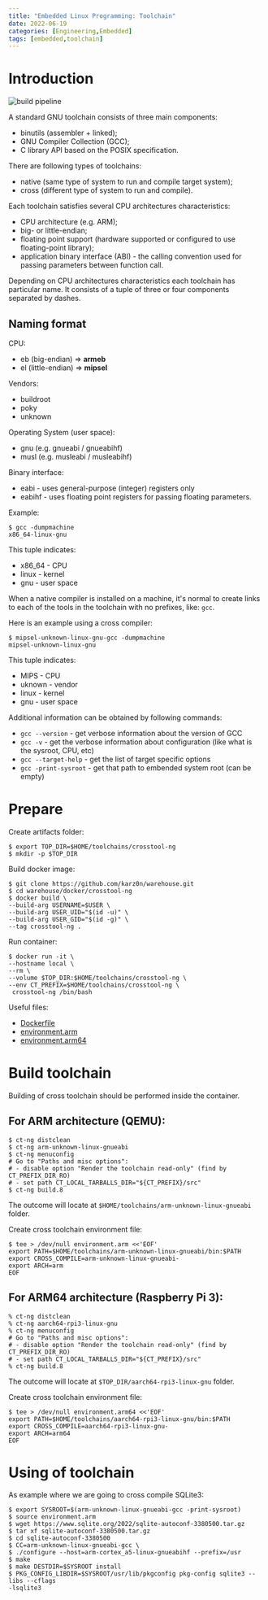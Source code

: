 ```yaml
---
title: "Embedded Linux Programming: Toolchain"
date: 2022-06-19
categories: [Engineering,Embedded]
tags: [embedded,toolchain]
---
```


# Introduction

![build pipeline]({{site.utl}}/assets/img/posts/EmbeddedProgramming1.svg)

A standard GNU toolchain consists of three main components:
* binutils (assembler + linked);
* GNU Compiler Collection (GCC);
* C library API based on the POSIX specification.

There are following types of toolchains:
* native (same type of system to run and compile target system);
* cross (different type of system to run and compile).

Each toolchain satisfies several CPU architectures characteristics:
* CPU architecture (e.g. ARM);
* big- or little-endian;
* floating point support (hardware supported or configured to use floating-point library);
* application binary interface (ABI) - the calling convention used for passing parameters between function call.

Depending on CPU architectures characteristics each toolchain has particular name. It consists of a tuple of three or four components separated by dashes.

## Naming format

CPU:
* eb (big-endian) => **armeb**
* el (little-endian) => **mipsel**

Vendors:
* buildroot
* poky
* unknown

Operating System (user space):
* gnu (e.g. gnueabi / gnueabihf)
* musl (e.g. musleabi / musleabihf)

Binary interface:
* eabi - uses general-purpose (integer) registers only
* eabihf - uses floating point registers for passing floating parameters.

Example:
```shell
$ gcc -dumpmachine
x86_64-linux-gnu
```

This tuple indicates:
* x86_64 - CPU
* linux - kernel
* gnu - user space

When a native compiler is installed on a machine, it's normal to create links to each of the tools in the toolchain with no prefixes, like: `gcc`.

Here is an example using a cross compiler:
```shell
$ mipsel-unknown-linux-gnu-gcc -dumpmachine
mipsel-unknown-linux-gnu
```
This tuple indicates:
* MIPS - CPU
* uknown - vendor
* linux - kernel
* gnu - user space

Additional information can be obtained by following commands:
* `gcc --version` - get verbose information about the version of GCC
* `gcc -v` - get the verbose information about configuration (like what is the sysroot, CPU, etc)
* `gcc --target-help` - get the list of target specific options
* `gcc -print-sysroot` - get that path to embended system root (can be empty)

# Prepare

Create artifacts folder:

```shell
$ export TOP_DIR=$HOME/toolchains/crosstool-ng
$ mkdir -p $TOP_DIR
```

Build docker image:

```shell
$ git clone https://github.com/karz0n/warehouse.git
$ cd warehouse/docker/crosstool-ng
$ docker build \
--build-arg USERNAME=$USER \
--build-arg USER_UID="$(id -u)" \
--build-arg USER_GID="$(id -g)" \
--tag crosstool-ng .
```

Run container:

```shell
$ docker run -it \
--hostname local \
--rm \
--volume $TOP_DIR:$HOME/toolchains/crosstool-ng \
--env CT_PREFIX=$HOME/toolchains/crosstool-ng \
 crosstool-ng /bin/bash
```

Useful files:

* [Dockerfile](https://github.com/karz0n/warehouse/blob/master/docker/crosstool-ng/Dockerfile)
* [environment.arm](https://github.com/karz0n/warehouse/blob/master/docker/crosstool-ng/environment.arm)
* [environment.arm64](https://github.com/karz0n/warehouse/blob/master/docker/crosstool-ng/environment.arm64)

# Build toolchain

Building of cross toolchain should be performed inside the container.

## For ARM architecture (QEMU):

```shell
$ ct-ng distclean
$ ct-ng arm-unknown-linux-gnueabi
$ ct-ng menuconfig
# Go to "Paths and misc options":
# - disable option "Render the toolchain read-only" (find by CT_PREFIX_DIR_RO)
# - set path CT_LOCAL_TARBALLS_DIR="${CT_PREFIX}/src"
$ ct-ng build.8
```

The outcome will locate at `$HOME/toolchains/arm-unknown-linux-gnueabi` folder.

Create cross toolchain environment file:

```shell
$ tee > /dev/null environment.arm <<'EOF'
export PATH=$HOME/toolchains/arm-unknown-linux-gnueabi/bin:$PATH
export CROSS_COMPILE=arm-unknown-linux-gnueabi-
export ARCH=arm
EOF
```

## For ARM64 architecture (Raspberry Pi 3):

```shell
% ct-ng distclean
% ct-ng aarch64-rpi3-linux-gnu
% ct-ng menuconfig
# Go to "Paths and misc options":
# - disable option "Render the toolchain read-only" (find by CT_PREFIX_DIR_RO)
# - set path CT_LOCAL_TARBALLS_DIR="${CT_PREFIX}/src"
% ct-ng build.8
```

The outcome will locate at `$TOP_DIR/aarch64-rpi3-linux-gnu` folder.

Create cross toolchain environment file:

```shell
$ tee > /dev/null environment.arm64 <<'EOF'
export PATH=$HOME/toolchains/aarch64-rpi3-linux-gnu/bin:$PATH
export CROSS_COMPILE=aarch64-rpi3-linux-gnu-
export ARCH=arm64
EOF
```

# Using of toolchain

As example where we are going to cross compile SQLite3:

```shell
$ export SYSROOT=$(arm-unknown-linux-gnueabi-gcc -print-sysroot)
$ source environment.arm
$ wget https://www.sqlite.org/2022/sqlite-autoconf-3380500.tar.gz
$ tar xf sqlite-autoconf-3380500.tar.gz
$ cd sqlite-autoconf-3380500
$ CC=arm-unknown-linux-gnueabi-gcc \
$ ./configure --host=arm-cortex_a5-linux-gnueabihf --prefix=/usr
$ make
$ make DESTDIR=$SYSROOT install
$ PKG_CONFIG_LIBDIR=$SYSROOT/usr/lib/pkgconfig pkg-config sqlite3 --libs --cflags
-lsqlite3
```
